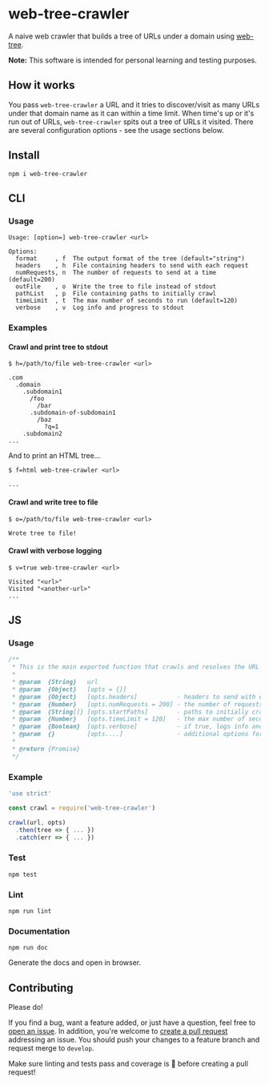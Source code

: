 # web-tree-crawler

A naive web crawler that builds a tree of URLs under a domain using [web-tree](https://www.npmjs.com/package/web-tree).

**Note:** This software is intended for personal learning and testing purposes.

## How it works

You pass `web-tree-crawler` a URL and it tries to discover/visit as many URLs under that domain name as it can within a time limit. When time's up or it's run out of URLs, `web-tree-crawler` spits out a tree of URLs it visited. There are several configuration options - see the usage sections below.

## Install

`npm i web-tree-crawler`

## CLI

### Usage

```
Usage: [option=] web-tree-crawler <url>

Options:
  format     , f  The output format of the tree (default="string")
  headers    , h  File containing headers to send with each request
  numRequests, n  The number of requests to send at a time (default=200)
  outFile    , o  Write the tree to file instead of stdout
  pathList   , p  File containing paths to initially crawl
  timeLimit  , t  The max number of seconds to run (default=120)
  verbose    , v  Log info and progress to stdout
```

### Examples

#### Crawl and print tree to stdout

```
$ h=/path/to/file web-tree-crawler <url>

.com
  .domain
    .subdomain1
      /foo
        /bar
      .subdomain-of-subdomain1
        /baz
          ?q=1
    .subdomain2
...
```

And to print an HTML tree...

```
$ f=html web-tree-crawler <url>

...
```

#### Crawl and write tree to file

```
$ o=/path/to/file web-tree-crawler <url>

Wrote tree to file!
```

#### Crawl with verbose logging

```
$ v=true web-tree-crawler <url>

Visited "<url>"
Visited "<another-url>"
...
```

## JS

### Usage

```js
/**
 * This is the main exported function that crawls and resolves the URL tree.
 *
 * @param  {String}   url
 * @param  {Object}   [opts = {}]
 * @param  {Object}   [opts.headers]           - headers to send with each request
 * @param  {Number}   [opts.numRequests = 200] - the number of requests to send at a time
 * @param  {String[]} [opts.startPaths]        - paths to initially crawl
 * @param  {Number}   [opts.timeLimit = 120]   - the max number of seconds to run for
 * @param  {Boolean}  [opts.verbose]           - if true, logs info and progress to stdout
 * @param  {}         [opts....]               - additional options for #lib.request()
 *
 * @return {Promise}
 */
```

### Example

```js
'use strict'

const crawl = require('web-tree-crawler')

crawl(url, opts)
  .then(tree => { ... })
  .catch(err => { ... })
```

### Test

`npm test`

### Lint

`npm run lint`

### Documentation

`npm run doc`

Generate the docs and open in browser.

## Contributing

Please do!

If you find a bug, want a feature added, or just have a question, feel free to [open an issue](https://github.com/zbo14/web-tree-crawler/issues/new). In addition, you're welcome to [create a pull request](https://github.com/zbo14/web-tree-crawler/compare/develop...) addressing an issue. You should push your changes to a feature branch and request merge to `develop`.

Make sure linting and tests pass and coverage is 💯 before creating a pull request!
